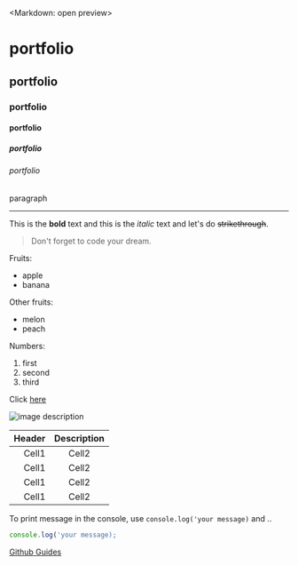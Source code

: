 <Markdown: open preview>

# portfolio

<!-- #하나에는 자동으로 밑줄 -->

## portfolio

### portfolio

#### portfolio

##### portfolio

###### portfolio

paragraph

<!-- Line -->

---

<!-- Test attributes -->

This is the **bold** text
and this is the _italic_ text
and let's do ~~strikethrough~~.

<!-- Quote -->

> Don't forget to code your dream.

<!-- Bullet list -->

Fruits:

- apple
- banana

Other fruits:

- melon
- peach

<!-- Numbered list -->

Numbers:

1. first
2. second
3. third

<!-- Link -->

Click [here](address.link)

<!-- Image -->

![image description](link)

<!-- Table  -->

| Header | Description |
| -----: | :---------: |
|  Cell1 |    Cell2    |
|  Cell1 |    Cell2    |
|  Cell1 |    Cell2    |
|  Cell1 |    Cell2    |

<!-- Code -->

To print message in the console, use `console.log('your message)` and ..

```js
console.log('your message);
```

[Github Guides](https://guides.github.com/features/mastering-markdown/)
